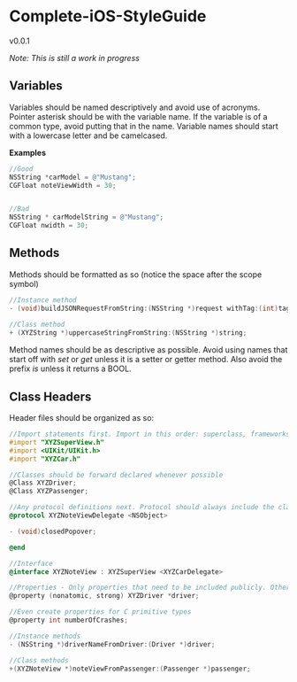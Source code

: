 Complete-iOS-StyleGuide
=======================
v0.0.1

*Note: This is still a work in progress*

Variables
---------
Variables should be named descriptively and avoid use of acronyms. Pointer asterisk should be with the variable name. If the variable is of a common type, avoid putting that in the name. Variable names should start with a lowercase letter and be camelcased.

**Examples**
```Objective-C
//Good
NSString *carModel = @"Mustang";
CGFloat noteViewWidth = 30;


//Bad
NSString * carModelString = @"Mustang";
CGFloat nwidth = 30;
```

Methods
-------
Methods should be formatted as so (notice the space after the scope symbol)

```Objective-C
//Instance method
- (void)buildJSONRequestFromString:(NSString *)request withTag:(int)tag;
 
//Class method
+ (XYZString *)uppercaseStringFromString:(NSString *)string;
```
Method names should be as descriptive as possible. Avoid using names that start off with *set* or *get* unless it is a setter or getter method. Also avoid the prefix *is* unless it returns a BOOL.


Class Headers
------------
Header files should be organized as so:

```Objective-C
//Import statements first. Import in this order: superclass, frameworks, local classes
#import "XYZSuperView.h"
#import <UIKit/UIKit.h>
#import "XYZCar.h"

//Classes should be forward declared whenever possible
@Class XYZDriver;
@Class XYZPassenger;

//Any protocol definitions next. Protocol should always include the class name in its own name.
@protocol XYZNoteViewDelegate <NSObject>

- (void)closedPopover;

@end

//Interface
@interface XYZNoteView : XYZSuperView <XYZCarDelegate>

//Properties - Only properties that need to be included publicly. Otherwise, define in the .m file
@property (nonatomic, strong) XYZDriver *driver;

//Even create properties for C primitive types
@property int numberOfCrashes;

//Instance methods
- (NSString *)driverNameFromDriver:(Driver *)driver;

//Class methods
+(XYZNoteView *)noteViewFromPassenger:(Passenger *)passenger;
```
